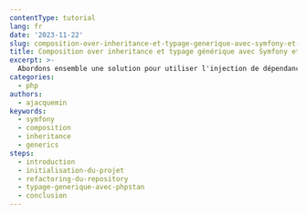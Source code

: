```yaml
---
contentType: tutorial
lang: fr
date: '2023-11-22'
slug: composition-over-inheritance-et-typage-generique-avec-symfony-et-doctrine
title: Composition over inheritance et typage générique avec Symfony et Doctrine
excerpt: >-
  Abordons ensemble une solution pour utiliser l'injection de dépendance plutôt que l'héritage pour créer nos Repository Doctrine, tout en tirant parti du typage générique grâce à PHPStan.
categories:
  - php
authors:
  - ajacquemin
keywords:
  - symfony
  - composition
  - inheritance
  - generics
steps:
  - introduction
  - initialisation-du-projet
  - refactoring-du-repository
  - typage-generique-avec-phpstan
  - conclusion
---
```

